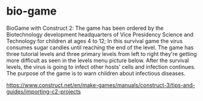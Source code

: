 # bio-game
BioGame with Construct 2: The game has been ordered by the Biotechnology development headquarters of Vice Presidency Science and Technology for children at ages 4 to 12;
In this survival game the virus consumes sugar candies until reaching the end of the level.
The game has three tutorial levels and three primary levels from left to right they're getting more difficult as seen in the levels menu picture below.
After the survival levels, the virus is going to infect other hosts' cells and infection continues. The purpose of the game is to warn children about infectious diseases.

https://www.construct.net/en/make-games/manuals/construct-3/tips-and-guides/importing-c2-projects